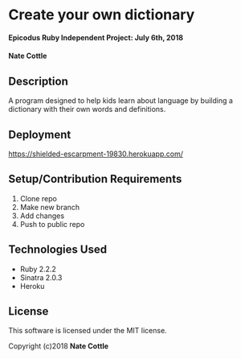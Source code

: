 # Create your own dictionary

#### Epicodus Ruby Independent Project: July 6th, 2018

#### Nate Cottle

## Description

A program designed to help kids learn about language by building a dictionary with their own words and definitions.

## Deployment

https://shielded-escarpment-19830.herokuapp.com/

## Setup/Contribution Requirements

1. Clone repo
1. Make new branch
1. Add changes
1. Push to public repo

## Technologies Used

* Ruby 2.2.2
* Sinatra 2.0.3
* Heroku

## License

This software is licensed under the MIT license.

Copyright (c)2018 **Nate Cottle**
